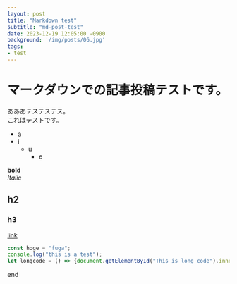 ```yaml
---
layout: post
title: "Markdown test"
subtitle: "md-post-test"
date: 2023-12-19 12:05:00 -0900
background: '/img/posts/06.jpg'
tags: 
- test
---
```

# マークダウンでの記事投稿テストです。
あああテステステス。  
これはテストです。  

- a
- i
    - u
        - e  

**bold**  
*Italic*  
## h2
### h3
[link](/)  
```js
const hoge = "fuga";
console.log("this is a test");
let longcode = () => {document.getElementById("This is long code").innerText = "VeryVerylongCode is here! I will be longer....";window.location.reload();}
```
end

